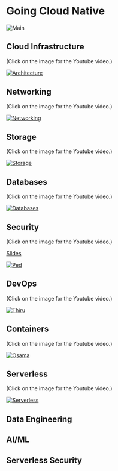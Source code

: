 # Going Cloud Native

![Main](Copy%20of%20going%20cloud%20native.png)

## Cloud Infrastructure

(Click on the image for the Youtube video.)

[![Architecture](01-architecture-00.png)](https://www.youtube.com/watch?v=3aVxvcMav6s&list=PL52Lw7XWW9sPFnkpuO7Ym4GQK2MrRFQTc&index=2&t=0s)

## Networking

(Click on the image for the Youtube video.)

[![Networking](01-networking-00.png)](https://www.youtube.com/watch?v=UDiAbcYEle4&list=PL52Lw7XWW9sPFnkpuO7Ym4GQK2MrRFQTc&index=3&t=0s)

## Storage

(Click on the image for the Youtube video.)

[![Storage](01-storage-00.png.png)](https://www.youtube.com/watch?v=QqILw0cf6jA&list=PL52Lw7XWW9sPFnkpuO7Ym4GQK2MrRFQTc&index=4&t=0s)

## Databases

(Click on the image for the Youtube video.)

[![Databases](01-database-00.png)](https://www.youtube.com/watch?v=VxbrVNOxHBg&list=PL52Lw7XWW9sPFnkpuO7Ym4GQK2MrRFQTc&index=5&t=0s)

## Security

(Click on the image for the Youtube video.)

[Slides](https://docs.google.com/presentation/d/1HwYGnU1tFdLTkRdFiaNT5WTVdRtZNNchQPlpqTHI49U/edit#slide=id.g4fd749874b_1_0)

[![Ped](5-security.jpeg)](https://www.youtube.com/watch?v=RIrafA7pbok&list=PL52Lw7XWW9sPFnkpuO7Ym4GQK2MrRFQTc&index=6&t=3168s)

## DevOps

(Click on the image for the Youtube video.)

[![Thiru](07-devops-04.png)](https://www.youtube.com/watch?v=ejDBbhF1H-c&list=PL52Lw7XWW9sPFnkpuO7Ym4GQK2MrRFQTc&index=7&t=1s)

## Containers

(Click on the image for the Youtube video.)

[![Osama](08-containers-04.png)](https://www.youtube.com/watch?v=IF7JxPi_EhM&list=PL52Lw7XWW9sPFnkpuO7Ym4GQK2MrRFQTc&index=8&t=0s)

## Serverless

(Click on the image for the Youtube video.)

[![Serverless](09-serverless-01.png)](https://www.youtube.com/watch?v=ETSR8Wok_LY&list=PL52Lw7XWW9sPFnkpuO7Ym4GQK2MrRFQTc&index=8)

## Data Engineering

## AI/ML

## Serverless Security


